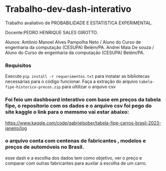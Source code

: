 # Trabalho-dev-dash-interativo
Trabalho avaliativo de PROBABILIDADE E ESTATISTICA EXPERIMENTAL.

Docente:PEDRO HENRIQUE SALES GIROTTO.


Alunos:
Antônio Manoel Alves Pampolha Neto / Aluno do Curso de engenharia da computação (CESUPA) Belém/PA.
Andrei Maia De souza / Aluno do Curso de engenharia da computação (CESUPA) Belém/PA.

### Requisitos
Execute `pip install -r requerimentos.txt` para instalar as bibliotecas necessárias para o código funcionar.
Faça a extração do arquivo `tabela-fipe-historico-precos.zip` para ultilizar o arquivo csv

### Foi feio um dashboard interativo com base em preços da tabela fipe, o repositorio com os dados e o arquivo csv foi pego do site kaggle o link para o memsmo vai estar abaixo:

https://www.kaggle.com/code/gabrielsober/tabela-fipe-carros-brasil-2023-janeiro/log

### o arquivo conta com centenas de fabricantes , modelos e preços de automóveis no Brasil.

esse dash e a escolha dos dados tem como objetivo, ver o preço e comparar com outras fabricantes para auxilar a escolha de um carro.
